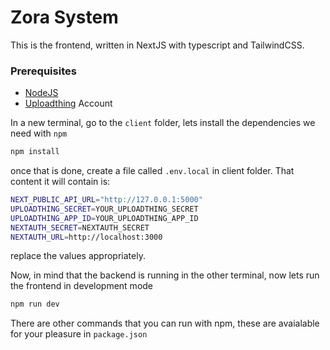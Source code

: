 # Zora System
This is the frontend, written in NextJS with typescript and TailwindCSS.
### Prerequisites
 - [NodeJS](https://nodejs.org/en)
 - [Uploadthing](https://uploadthing.com/) Account

In a new terminal, go to the `client` folder, lets install the dependencies we need with `npm`
```bash
npm install
```

once that is done, create a file called `.env.local` in client folder. That content it will contain is:
```bash
NEXT_PUBLIC_API_URL="http://127.0.0.1:5000"
UPLOADTHING_SECRET=YOUR_UPLOADTHING_SECRET
UPLOADTHING_APP_ID=YOUR_UPLOADTHING_APP_ID
NEXTAUTH_SECRET=NEXTAUTH_SECRET
NEXTAUTH_URL=http://localhost:3000
```

replace the values appropriately.

Now, in mind that the backend is running in the other terminal, now lets run the frontend in development mode
```bash
npm run dev
```

There are other commands that you can run with npm, these are avaialable for your pleasure in  `package.json`

